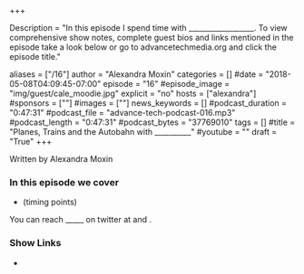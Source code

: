 +++

Description = "In this episode I spend time with __________________. To view comprehensive show notes, complete guest bios and links mentioned in the episode take a look below or go to advancetechmedia.org and click the episode title."

aliases = ["/16"]
author = "Alexandra Moxin"
categories = []
#date = "2018-05-08T04:09:45-07:00"
episode = "16"
#episode_image = "img/guest/cale_moodie.jpg"
explicit = "no"
hosts = ["alexandra"]
#sponsors = [""]
#images = [""]
news_keywords = []
#podcast_duration = "0:47:31"
#podcast_file = "advance-tech-podcast-016.mp3"
#podcast_length = "0:47:31"
#podcast_bytes = "37769010"
tags = []
#title = "Planes, Trains and the Autobahn with __________"
#youtube = ""
draft = "True"
+++

Written by Alexandra Moxin


### In this episode we cover
* (timing points)

You can reach _____ on twitter at []() and []().

### Show Links

* []()











